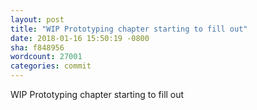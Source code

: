 ```yaml
---
layout: post
title: "WIP Prototyping chapter starting to fill out"
date: 2018-01-16 15:50:19 -0800
sha: f848956
wordcount: 27001
categories: commit
---
```

WIP Prototyping chapter starting to fill out
